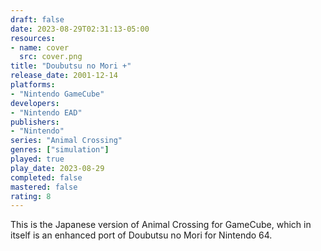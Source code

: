 ```yaml
---
draft: false
date: 2023-08-29T02:31:13-05:00
resources:
- name: cover
  src: cover.png
title: "Doubutsu no Mori +"
release_date: 2001-12-14
platforms:
- "Nintendo GameCube"
developers: 
- "Nintendo EAD"
publishers:
- "Nintendo"
series: "Animal Crossing"
genres: ["simulation"]
played: true
play_date: 2023-08-29
completed: false
mastered: false
rating: 8
---
```


This is the Japanese version of Animal Crossing for GameCube, which in itself is an enhanced port of Doubutsu no Mori for Nintendo 64.
